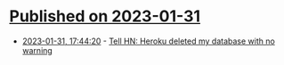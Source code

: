 # [Published on 2023-01-31](index.md)

* [2023-01-31, 17:44:20](https://news.ycombinator.com/item?id=34598563) - [Tell HN: Heroku deleted my database with no warning](https://news.ycombinator.com/item?id=34598563)
